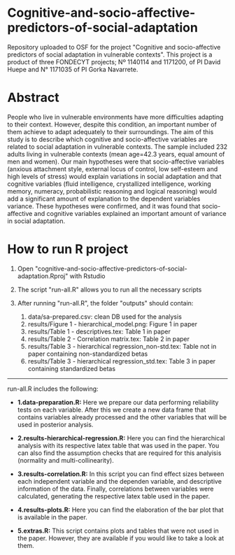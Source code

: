 # Cognitive-and-socio-affective-predictors-of-social-adaptation

Repository uploaded to OSF for the project "Cognitive and socio-affective predictors of social adaptation in vulnerable contexts". This project is a product of three FONDECYT projects; Nº 1140114 and 1171200, of PI David Huepe and N° 1171035 of PI Gorka Navarrete.

# Abstract
People who live in vulnerable environments have more difficulties adapting to their context. However, despite this condition, an important number of them achieve to adapt adequately to their surroundings. The aim of this study is to describe which cognitive and socio-affective variables are related to social adaptation in vulnerable contexts. The sample included 232 adults living in vulnerable contexts (mean age=42.3 years, equal amount of men and women). Our main hypotheses were that socio-affective variables (anxious attachment style, external locus of control, low self-esteem and high levels of stress) would explain variations in social adaptation and that cognitive variables (fluid intelligence, crystallized intelligence, working memory, numeracy, probabilistic reasoning and logical reasoning) would add a significant amount of explanation to the dependent variables variance. These hypotheses were confirmed, and it was found that socio-affective and cognitive variables explained an important amount of variance in social adaptation.

# How to run R project

1. Open "cognitive-and-socio-affective-predictors-of-social-adaptation.Rproj" with Rstudio  

2. The script "run-all.R" allows you to run all the necessary scripts  

3. After running "run-all.R", the folder "outputs" should contain:  
    1. data/sa-prepared.csv: clean DB used for the analysis  
    2. results/Figure 1 - hierarchical_model.png: Figure 1 in paper  
    3. results/Table 1 - descriptives.tex: Table 1 in paper
    4. results/Table 2 - Correlation matrix.tex: Table 2 in paper
    5. results/Table 3 - hierarchical regression_non-std.tex: Table not in paper containing non-standardized betas  
    6. results/Table 3 - hierarchical regression_std.tex: Table 3 in paper containing standardized betas  
    
---  

run-all.R includes the following:  

- **1.data-preparation.R:** Here we prepare our data performing reliability tests on each variable. After this we create a new data frame that contains variables already processed and the other variables that will be used in posterior analysis.

- **2.results-hierarchical-regression.R:** Here you can find the hierarchical analysis with its respective latex table that was used in the paper. You can also find the assumption checks that are required for this analyisis (normality and multi-collinearity).

- **3.results-correlation.R:** In this script you can find effect sizes between each independent variable and the dependen variable, and descriptive information of the data. Finally, correlations between variables were calculated, generating the respective latex table used in the paper. 

- **4.results-plots.R:** Here you can find the elaboration of the bar plot that is available in the paper.

- **5.extras.R:** This script contains plots and tables that were not used in the paper. However, they are available if you would like to take a look at them.



